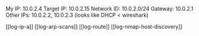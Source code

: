 My IP: 10.0.2.4
Target IP: 10.0.2.15
Network ID: 10.0.2.0/24
Gateway: 10.0.2.1
Other IPs: 10.0.2.2, 10.0.2.3 (looks like DHCP < wireshark)


[[log-ip-a]]
[[log-arp-scans]]
[[log-route]]
[[log-nmap-host-discovery]]